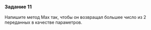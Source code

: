 ### Задание 11

Напишите метод Max так, чтобы он возвращал большее число из 2 переданных в качестве параметров.